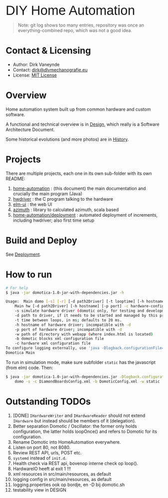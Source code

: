 <span style="font-family:Arial; font-size:3em;">DIY Home Automation</span>

> Note: git log shows too many entries, repository was once an everything-combined repo, which was not a good idea.

# Contact & Licensing
- Author: Dirk Vaneynde
- Contact: dirk@dlvmechanografie.eu
- License: [MIT License](./LICENSE.txt)

# Overview

Home automation system built up from common hardware and custom software.

A functional and technical overview is in [Design](./DESIGN.md), which really is a Software Architecture Document. 

Some historical evolutions (and more photos) are in [History](./HISTORY.md).

# Projects

There are multiple projects, each one in its own sub-folder with its own README:

1. [home-automation](./README.md) : (this document) the main documentation and crucially the main program (Java)
2. [hwdriver](../hwdriver/README.md) : the C program talking to the hardware
3. [elm-ui](../elm-ui/README.md) : the web UI
5. [azimuth](../azimuth/README.md) : library to calculated azimuth, scala based
4. [home-automation/deployment](./deployment/README.md) : automated deployment of increments, including hwdriver; also first time setup

# Build and Deploy

See [Deployment](./deployment/README.md).

# How to run

```bash
# For help
$ java -jar domotica-1.0-jar-with-dependencies.jar -h

Usage:	Main domo [-s] [-r] [-d path2Driver] [-t looptime] [-h hostname] [-p port] [-w webapproot] -b blocks-config-file -c hardware-config-file
	Main hw [-d path2Driver] [-h hostname] [-p port] -c hardware-config-file
	-s simulate hardware driver (domotic only, for testing and development)
	-d path to driver, if it needs to be started and managed by this program
	-t time between loops, in ms; defaults to 20 ms.
	-h hostname of hardware driver; incompatible with -d
	-p port of hardware driver; incompatible with -d	
    -w path of directory with webapp (where index.html is located)
	-b domotic blocks xml configuration file
	-c hardware xml configuration file
To configure logging externally, use 'java -Dlogback.configurationFile=/path/to/config.xml ...' or system env variable.
Domotica Main
```


To run in simulation mode, make sure subfolder `static` has the javascript (from elm) code. Then:

```bash
$ java -jar domotica-1.0-jar-with-dependencies.jar -Dlogback.configurationFile=src/main/resources/logback-dev.xml \
    domo -s -c DiamondBoardsConfig.xml -b DomoticConfig.xml -w static
```

# Outstanding TODOs

1. [DONE] `IHardwareWriter` and `IHardwareReader` should not extend `IHardware` but instead should be members of it (delegation).
2. Better separation Domotic / Oscillator: the former only holds configuration, the latter holds loopOnce() and refers to Domotic for its configuration.
3. Rename Domotic into HomeAutomation everywhere.
4. Listen on port 80, not 8080.
5. Review REST API, urls, POST etc.
6. `systemd` instead of `init.d`.
7. Health check via REST api, bovenop interne check op loop().
8. HardwareIO heeft al exit 1 !!!
9. xml resources in src/main/resources, as default
10. logging config in src/main/resources, as default
11. logging.properties ook op bordje, en -D bij domotic.sh
12. testability view in DESIGN

